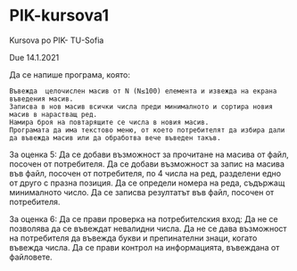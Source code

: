 # PIK-kursova1
 Kursova po PIK- TU-Sofia

Due 14.1.2021

Да се напише програма, която:

    Въвежда  целочислен масив от N (N≤100) елемента и извежда на екрана въведения масив. 
    Записва в нов масив всички числа преди минималното и сортира новия масив в нарастващ ред.
    Намира броя на повтарящите се числа в новия масив.
    Програмата да има текстово меню, от което потребителят да избира дали да въвежда масив или да обработва вече въведен такъв.

За оценка 5:
    Да се добави възможност за прочитане на масива от файл, посочен от потребителя.
    Да се добави възможност за запис на масива във файл, посочен от потребителя, по 4 числа на ред,  разделени едно от друго с празна позиция.
    Да се определи номера на реда, съдържащ минималното число.
    Да се записва резултатът във файл, посочен от потребителя.


За оценка 6:
    Да се прави проверка на потребителския вход:
        Да не се позволява да се въвеждат невалидни числа. 
        Да не се дава възможност на потребителя да въвежда букви и препинателни знаци, когато въвежда числа.
    Да се прави контрол на информацията, въвеждана от файловете.
